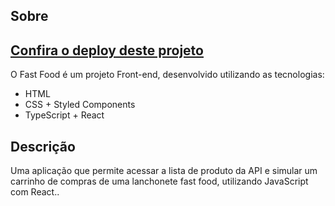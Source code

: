 ## Sobre

<h2><a href ="fast-food-react-typescript-edvanrodriguesdev.vercel.app">Confira o deploy deste projeto</a></h2>

O Fast Food é um projeto Front-end, desenvolvido utilizando as tecnologias:
- HTML
- CSS + Styled Components
- TypeScript + React

## Descrição
Uma aplicação que permite acessar a lista de produto da API e simular um carrinho de compras de uma lanchonete fast food, utilizando JavaScript com React..
